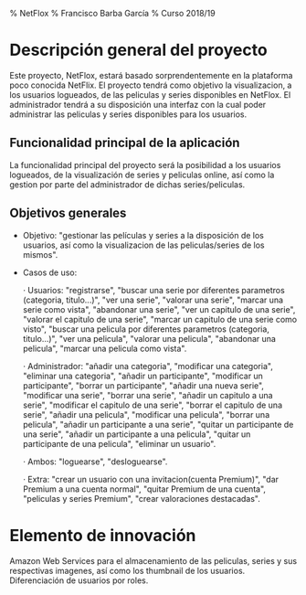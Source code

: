 % NetFlox
% Francisco Barba García
% Curso 2018/19

# Descripción general del proyecto

Este proyecto, NetFlox, estará basado sorprendentemente en la plataforma poco conocida NetFlix.
El proyecto tendrá como objetivo la visualizacion, a los usuarios logueados, de las peliculas y series disponibles en NetFlox.
El administrador tendrá a su disposición una interfaz con la cual poder administrar las peliculas y series disponibles para los usuarios.

## Funcionalidad principal de la aplicación

La funcionalidad principal del proyecto será la posibilidad a los usuarios logueados, de la visualización de series y peliculas online, así como la gestion por parte del administrador de dichas series/peliculas.

## Objetivos generales

* Objetivo: "gestionar las películas y series a la disposición de los usuarios, así como la visualizacion de las peliculas/series de los mismos".
* Casos de uso:

    · Usuarios: "registrarse", "buscar una serie por diferentes parametros (categoria, titulo...)", "ver una serie", "valorar una serie", "marcar una serie como vista", "abandonar una serie", "ver un capitulo de una serie", "valorar el capitulo de una serie", "marcar un capitulo de una serie como visto", "buscar una pelicula por diferentes parametros (categoria, titulo...)", "ver una pelicula", "valorar una pelicula", "abandonar una pelicula", "marcar una pelicula como vista".

    · Administrador: "añadir una categoria", "modificar una categoria", "eliminar una categoria", "añadir un participante", "modificar un participante", "borrar un participante", "añadir una nueva serie", "modificar una serie", "borrar una serie", "añadir un capitulo a una serie", "modificar el capitulo de una serie", "borrar el capitulo de una serie", "añadir una pelicula", "modificar una pelicula", "borrar una pelicula", "añadir un participante a una serie", "quitar un participante de una serie", "añadir un participante a una pelicula", "quitar un participante de una pelicula",
    "eliminar un usuario".

    · Ambos: "loguearse", "desloguearse".

    · Extra: "crear un usuario con una invitacion(cuenta Premium)", "dar Premium a una cuenta normal", "quitar Premium de una cuenta", "peliculas y series Premium", "crear valoraciones destacadas".


# Elemento de innovación

Amazon Web Services para el almacenamiento de las peliculas, series y sus respectivas imagenes, así como los thumbnail de los usuarios.
Diferenciación de usuarios por roles.
